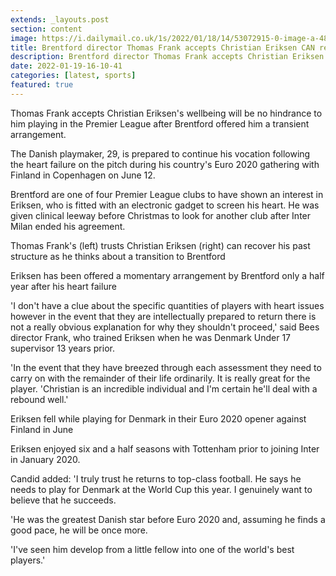 ```yaml
---
extends: _layouts.post
section: content
image: https://i.dailymail.co.uk/1s/2022/01/18/14/53072915-0-image-a-48_1642517266812.jpg 
title: Brentford director Thomas Frank accepts Christian Eriksen CAN rediscover his past structure 
description: Brentford director Thomas Frank accepts Christian Eriksen CAN rediscover his past structure 
date: 2022-01-19-16-10-41 
categories: [latest, sports] 
featured: true 
--- 
```

Thomas Frank accepts Christian Eriksen's wellbeing will be no hindrance to him playing in the Premier League after Brentford offered him a transient arrangement.

The Danish playmaker, 29, is prepared to continue his vocation following the heart failure on the pitch during his country's Euro 2020 gathering with Finland in Copenhagen on June 12.

Brentford are one of four Premier League clubs to have shown an interest in Eriksen, who is fitted with an electronic gadget to screen his heart. He was given clinical leeway before Christmas to look for another club after Inter Milan ended his agreement.

Thomas Frank's (left) trusts Christian Eriksen (right) can recover his past structure as he thinks about a transition to Brentford

Eriksen has been offered a momentary arrangement by Brentford only a half year after his heart failure

'I don't have a clue about the specific quantities of players with heart issues however in the event that they are intellectually prepared to return there is not a really obvious explanation for why they shouldn't proceed,' said Bees director Frank, who trained Eriksen when he was Denmark Under 17 supervisor 13 years prior.

'In the event that they have breezed through each assessment they need to carry on with the remainder of their life ordinarily. It is really great for the player. 'Christian is an incredible individual and I'm certain he'll deal with a rebound well.'

Eriksen fell while playing for Denmark in their Euro 2020 opener against Finland in June

Eriksen enjoyed six and a half seasons with Tottenham prior to joining Inter in January 2020.

Candid added: 'I truly trust he returns to top-class football. He says he needs to play for Denmark at the World Cup this year. I genuinely want to believe that he succeeds.

'He was the greatest Danish star before Euro 2020 and, assuming he finds a good pace, he will be once more.

'I've seen him develop from a little fellow into one of the world's best players.'